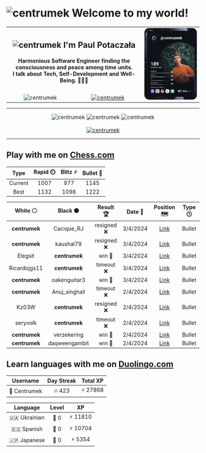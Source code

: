 <h1>
  <img
    src="https://emojis.slackmojis.com/emojis/images/1531849430/4246/blob-sunglasses.gif"
    width="30"
    alt="centrumek"
  />
  Welcome to my world!
</h1>

<table>
  <tbody>
    <tr>
      <td align="center" width="70%" colspan="2">
        <h2>
          <img
            src="https://raw.githubusercontent.com/MartinHeinz/MartinHeinz/master/wave.gif"
            width="30px"
            alt="centrumek"
          />
          I'm Paul Potaczała
        </h2>
        <h4>
          Harmonious Software Engineer finding the consciousness and peace among time units.
          <br/>
          I talk about Tech, Self-Development and Well-Being. 🌿🧘🚀
        </h4>
      </td>
      <td width="30%" rowspan="2">
        <a href="https://app.daily.dev/centrumek">
          <img
            src="./devcard.svg"
            alt="centrumek"
          />
        </a>
      </td>
    </tr>
    <tr align="center">
      <td>
        <img
          src="https://komarev.com/ghpvc/?username=centrumek&label=visitors&color=0e75b6&style=flat"
          alt="centrumek"
        >
      </td>
      <td>
        <a href="https://stackoverflow.com/users/14496012/centrumek">
          <img
            src="https://stackoverflow.com/users/flair/14496012.png?theme=dark"
            alt="centrumek"
          >
        </a>
      </td>
    </tr>
  </tbody>
</table>

---
<div align="center">
  <img 
    src="https://github-readme-stats.vercel.app/api?username=centrumek&show_icons=true&count_private=true&theme=dark&hide_border=true&hide=issues,contribs&bg_color=00000000"
    alt="centrumek"
  />
  <img
    src="https://github-readme-stats.vercel.app/api/top-langs/?username=centrumek&layout=compact&hide_border=true&theme=dark&bg_color=00000000&langs_count=6&exclude_repo=air-statistic-app"
    alt="centrumek"
  />
  <img 
    src="https://github-readme-streak-stats.herokuapp.com?user=centrumek&theme=dark&hide_border=true&background=FFFFFF00"
    alt="centrumek"
  />
  <br/>
  <br/>
  <a href="https://www.buymeacoffee.com/centrumek">
    <img
      src="https://cdn.buymeacoffee.com/buttons/v2/default-orange.png"
      height="50"
      width="210"
      alt="centrumek"
    />
  </a>
</div>

---

## Play with me on [Chess.com](https://www.chess.com/member/centrumek)

<div align="center">
<!--START_SECTION:chessStats-->
<!-- Automatically generated with https://github.com/Balastrong/chess-stats-action -->

| Type | Rapid ⏲️ | Blitz ⚡ | Bullet 🔫 |
|:---:|:---:|:---:|:---:|
| Current | 1007 | 977 | 1145 |
| Best | 1132 | 1098 | 1222 |

| White ⚪ | Black ⚫ | Result 🏆 | Date 📅 | Position 🗺️ | Type 🕕 |
|:---:|:---:|:---:|:---:|:---:|:---:|
| **centrumek** | Cacique_RJ | resigned ❌ | 3/4/2024 | <a href="http://www.ee.unb.ca/cgi-bin/tervo/fen.pl?select=4r1k1/pp3ppp/1bp2n2/3p4/1P1P4/P1NP2Pq/1B1K1P1P/7R w - -">Link</a> | Bullet |
| **centrumek** | kaushal79 | resigned ❌ | 3/4/2024 | <a href="http://www.ee.unb.ca/cgi-bin/tervo/fen.pl?select=8/2p3pp/p4p2/7P/kp6/8/2K5/8 w - -">Link</a> | Bullet |
| Elegsit | **centrumek** | win 🥇 | 3/4/2024 | <a href="http://www.ee.unb.ca/cgi-bin/tervo/fen.pl?select=6k1/3nb2p/1B1p4/3Pp1p1/1P3p2/3P4/RPr2PPP/5NK1 w - -">Link</a> | Bullet |
| Ricardojgs11 | **centrumek** | timeout ❌ | 3/4/2024 | <a href="http://www.ee.unb.ca/cgi-bin/tervo/fen.pl?select=8/8/3k4/pppNP3/P1P5/1PBPK3/8/8 b - -">Link</a> | Bullet |
| **centrumek** | oakenguitar3 | win 🥇 | 3/4/2024 | <a href="http://www.ee.unb.ca/cgi-bin/tervo/fen.pl?select=2b2rk1/6bp/2p5/r2p1qPP/2nPp3/P1N1P3/1B2N1Q1/2KR1R2 b - -">Link</a> | Bullet |
| **centrumek** | Anuj_singhall | timeout ❌ | 2/4/2024 | <a href="http://www.ee.unb.ca/cgi-bin/tervo/fen.pl?select=1k3r2/npp5/p2b4/3p1pQ1/1P1P3P/P1P3PK/1B6/5q2 w - -">Link</a> | Bullet |
| Kz03W | **centrumek** | resigned ❌ | 2/4/2024 | <a href="http://www.ee.unb.ca/cgi-bin/tervo/fen.pl?select=8/8/8/8/2R4P/1k1P1BP1/4PP2/6K1 b - -">Link</a> | Bullet |
| seryvolk | **centrumek** | timeout ❌ | 2/4/2024 | <a href="http://www.ee.unb.ca/cgi-bin/tervo/fen.pl?select=4r3/p1p1PR2/2b5/2p2K1k/2P5/1P6/P7/8 b - -">Link</a> | Bullet |
| **centrumek** | verzekering | win 🥇 | 2/4/2024 | <a href="http://www.ee.unb.ca/cgi-bin/tervo/fen.pl?select=r4rk1/1pp1p1bp/p5p1/2Pp4/1P1P4/P3q3/1B4RK/R2Q4 b - -">Link</a> | Bullet |
| **centrumek** | daqweengambit | win 🥇 | 2/4/2024 | <a href="http://www.ee.unb.ca/cgi-bin/tervo/fen.pl?select=2b1q3/2k5/p5N1/Pp1p4/1PpP4/2P5/1BK5/4r3 b - -">Link</a> | Bullet |

<!--END_SECTION:chessStats-->
</div>

## Learn languages with me on [Duolingo.com](https://www.duolingo.com/profile/Centrumek)

<div align="center">
<!--START_SECTION:duolingoStats-->
<!-- Automatically generated with https://github.com/centrumek/duolingo-readme-stats-->

| Username | Day Streak | Total XP |
|:---:|:---:|:---:|
| 👤 Centrumek | 🔥 423 | ⚡ 27868 |

| Language | Level | XP |
|:---:|:---:|:---:|
| 🇺🇦 Ukrainian | 👑 0 | ⚡ 11810 |
| 🇪🇸 Spanish | 👑 0 | ⚡ 10704 |
| 🇯🇵 Japanese | 👑 0 | ⚡ 5354 |

<!--END_SECTION:duolingoStats-->
</div>
<!--
**centrumek/centrumek** is a ✨ _special_ ✨ repository because its `README.md` (this file) appears on your GitHub profile.

Here are some ideas to get you started:

- 🔭 I’m currently working on ...
- 🌱 I’m currently learning ...
- 👯 I’m looking to collaborate on ...
- 🤔 I’m looking for help with ...
- 💬 Ask me about ...
- 📫 How to reach me: ...
- 😄 Pronouns: ...
- ⚡ Fun fact: ...
-->
